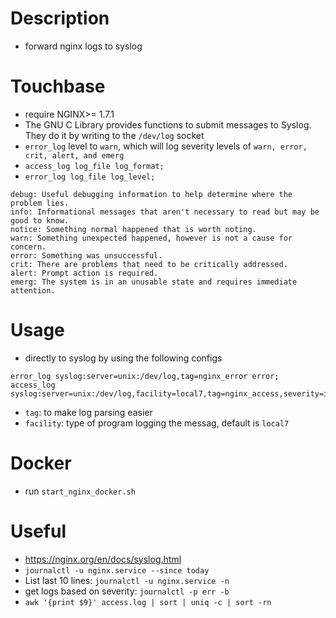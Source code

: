 # Description
- forward nginx logs to syslog

# Touchbase
- require NGINX>= 1.7.1
- The GNU C Library provides functions to submit messages to Syslog. They do it by writing to the `/dev/log` socket
- `error_log` level to `warn`, which will log severity levels of `warn, error, crit, alert, and emerg`
- `access_log log_file log_format;`
- `error_log log_file log_level;`

```
debug: Useful debugging information to help determine where the problem lies.
info: Informational messages that aren't necessary to read but may be good to know.
notice: Something normal happened that is worth noting.
warn: Something unexpected happened, however is not a cause for concern.
error: Something was unsuccessful.
crit: There are problems that need to be critically addressed.
alert: Prompt action is required.
emerg: The system is in an unusable state and requires immediate attention.
```
# Usage

- directly to syslog by using the following configs

```
error_log syslog:server=unix:/dev/log,tag=nginx_error error;
access_log syslog:server=unix:/dev/log,facility=local7,tag=nginx_access,severity=info;
```

- `tag`: to make log parsing easier
- `facility`: type of program logging the messag, default is `local7`

# Docker
- run `start_nginx_docker.sh`

# Useful
- https://nginx.org/en/docs/syslog.html 
- `journalctl -u nginx.service --since today`
- List last 10 lines: `journalctl -u nginx.service -n`
- get logs based on severity: `journalctl -p err -b`
- `awk '{print $9}' access.log | sort | uniq -c | sort -rn`
